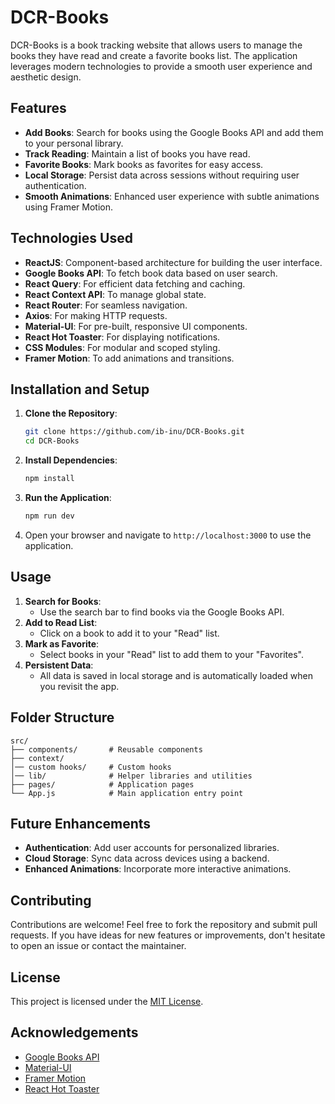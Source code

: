 # DCR-Books

DCR-Books is a book tracking website that allows users to manage the books they have read and create a favorite books list. The application leverages modern technologies to provide a smooth user experience and aesthetic design.

## Features
- **Add Books**: Search for books using the Google Books API and add them to your personal library.
- **Track Reading**: Maintain a list of books you have read.
- **Favorite Books**: Mark books as favorites for easy access.
- **Local Storage**: Persist data across sessions without requiring user authentication.
- **Smooth Animations**: Enhanced user experience with subtle animations using Framer Motion.

## Technologies Used

- **ReactJS**: Component-based architecture for building the user interface.
- **Google Books API**: To fetch book data based on user search.
- **React Query**: For efficient data fetching and caching.
- **React Context API**: To manage global state.
- **React Router**: For seamless navigation.
- **Axios**: For making HTTP requests.
- **Material-UI**: For pre-built, responsive UI components.
- **React Hot Toaster**: For displaying notifications.
- **CSS Modules**: For modular and scoped styling.
- **Framer Motion**: To add animations and transitions.

## Installation and Setup

1. **Clone the Repository**:
   ```bash
   git clone https://github.com/ib-inu/DCR-Books.git
   cd DCR-Books
   ```

2. **Install Dependencies**:
   ```bash
   npm install
   ```

3. **Run the Application**:
   ```bash
   npm run dev
   ```

4. Open your browser and navigate to `http://localhost:3000` to use the application.

## Usage

1. **Search for Books**:
   - Use the search bar to find books via the Google Books API.
2. **Add to Read List**:
   - Click on a book to add it to your "Read" list.
3. **Mark as Favorite**:
   - Select books in your "Read" list to add them to your "Favorites".
4. **Persistent Data**:
   - All data is saved in local storage and is automatically loaded when you revisit the app.

## Folder Structure

```plaintext
src/
├── components/       # Reusable components
├── context/          
│── custom hooks/     # Custom hooks 
│── lib/              # Helper libraries and utilities
├── pages/            # Application pages
└── App.js            # Main application entry point
```

## Future Enhancements
- **Authentication**: Add user accounts for personalized libraries.
- **Cloud Storage**: Sync data across devices using a backend.
- **Enhanced Animations**: Incorporate more interactive animations. 

## Contributing
Contributions are welcome! Feel free to fork the repository and submit pull requests. If you have ideas for new features or improvements, don't hesitate to open an issue or contact the maintainer.

## License
This project is licensed under the [MIT License](LICENSE).

## Acknowledgements
- [Google Books API](https://developers.google.com/books)
- [Material-UI](https://mui.com/)
- [Framer Motion](https://www.framer.com/motion/)
- [React Hot Toaster](https://react-hot-toast.com/)


